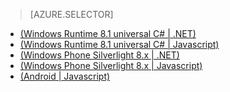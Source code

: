 > [AZURE.SELECTOR]
- [(Windows Runtime 8.1 universal C# | .NET)](/documentation/articles/mobile-services-dotnet-backend-windows-universal-dotnet-upload-data-blob-storage)
- [(Windows Runtime 8.1 universal C# | Javascript)](/documentation/articles/mobile-services-javascript-backend-windows-universal-dotnet-upload-data-blob-storage)
- [(Windows Phone Silverlight 8.x | .NET)](/zh-cn/documentation/articles/mobile-services-dotnet-backend-windows-phone-upload-data-blob-storage/)
- [(Windows Phone Silverlight 8.x | Javascript)](/zh-cn/documentation/articles/mobile-services-windows-phone-upload-data-blob-storage/)
- [(Android | Javascript)](/documentation/articles/mobile-services-android-upload-data-blob-storage)

<!---HONumber=76-->